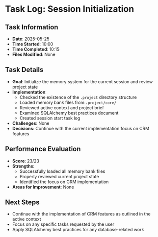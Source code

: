 # Task Log: Session Initialization

## Task Information
- **Date**: 2025-05-25
- **Time Started**: 10:00
- **Time Completed**: 10:15
- **Files Modified**: None

## Task Details
- **Goal**: Initialize the memory system for the current session and review project state
- **Implementation**: 
  - Checked the existence of the `.project` directory structure
  - Loaded memory bank files from `.project/core/`
  - Reviewed active context and project brief
  - Examined SQLAlchemy best practices document
  - Created session start task log
- **Challenges**: None
- **Decisions**: Continue with the current implementation focus on CRM features

## Performance Evaluation
- **Score**: 23/23
- **Strengths**: 
  - Successfully loaded all memory bank files
  - Properly reviewed current project state
  - Identified the focus on CRM implementation
- **Areas for Improvement**: None

## Next Steps
- Continue with the implementation of CRM features as outlined in the active context
- Focus on any specific tasks requested by the user
- Apply SQLAlchemy best practices for any database-related work
